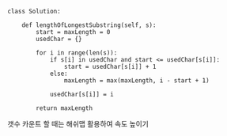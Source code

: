     class Solution:

        def lengthOfLongestSubstring(self, s):
            start = maxLength = 0
            usedChar = {}

            for i in range(len(s)):
                if s[i] in usedChar and start <= usedChar[s[i]]:
                    start = usedChar[s[i]] + 1
                else:
                    maxLength = max(maxLength, i - start + 1)

                usedChar[s[i]] = i

            return maxLength
        
갯수 카운트 할 때는 해쉬맵 활용하여 속도 높이기
